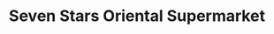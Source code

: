 ---
title: "Seven Stars Oriental Supermarket"
url: /brighton/seven-stars-oriental-supermarket/
shop: supermarket
---